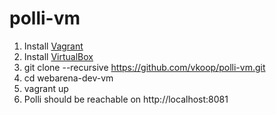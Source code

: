 polli-vm
========
1. Install [Vagrant](http://www.vagrantup.com/)
2. Install [VirtualBox](https://www.virtualbox.org/wiki/Downloads) 
3. git clone --recursive https://github.com/vkoop/polli-vm.git
4. cd webarena-dev-vm
5. vagrant up
6. Polli should be reachable on http://localhost:8081
